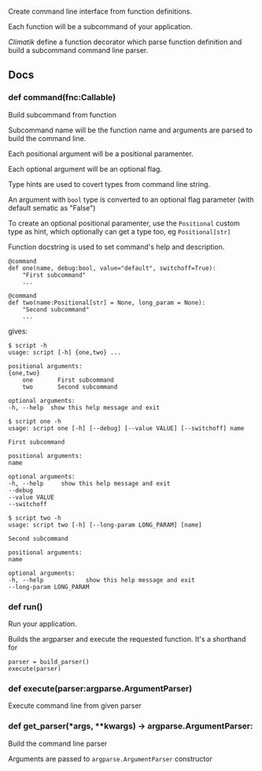 Create command line interface from function definitions.

Each function will be a subcommand of your application.

*Climatik* define a function decorator which parse function definition and build
a subcommand command line parser.


## Docs

### def command(fnc:Callable)

Build subcommand from function

Subcommand name will be the function name and arguments are parsed to build the command line.

Each positional argument will be a positional paramenter.

Each optional argument will be an optional flag.

Type hints are used to covert types from command line string.

An argument with `bool` type is converted to an optional flag parameter (with default sematic as "False")

To create an optional positional paramenter, use the `Positional` custom type as hint, which optionally can get 
a type too, eg `Positional[str]`

Function docstring is used to set command's help and description.


    @command
    def one(name, debug:bool, value="default", switchoff=True):
        "First subcommand"
        ...

    @command
    def two(name:Positional[str] = None, long_param = None):
        "Second subcommand"
        ...

gives:

    $ script -h
    usage: script [-h] {one,two} ...

    positional arguments:
    {one,two}
        one       First subcommand
        two       Second subcommand

    optional arguments:
    -h, --help  show this help message and exit

    $ script one -h
    usage: script one [-h] [--debug] [--value VALUE] [--switchoff] name

    First subcommand

    positional arguments:
    name

    optional arguments:
    -h, --help     show this help message and exit
    --debug
    --value VALUE
    --switchoff

    $ script two -h
    usage: script two [-h] [--long-param LONG_PARAM] [name]

    Second subcommand

    positional arguments:
    name

    optional arguments:
    -h, --help            show this help message and exit
    --long-param LONG_PARAM

### def run()

Run your application.

Builds the argparser and execute the requested function. It's a 
shorthand for

    parser = build_parser()
    execute(parser)


### def execute(parser:argparse.ArgumentParser)

Execute command line from given parser


### def get_parser(*args, **kwargs) -> argparse.ArgumentParser:

Build the command line parser

Arguments are passed to `argparse.ArgumentParser` constructor
